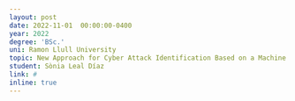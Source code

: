 ```yaml
---
layout: post
date: 2022-11-01  00:00:00-0400
year: 2022
degree: 'BSc.'
uni: Ramon Llull University
topic: New Approach for Cyber Attack Identification Based on a Machine Learning Anomaly Detection Model and a Security Dashboard
student: Sònia Leal Díaz
link: #
inline: true
---
```


